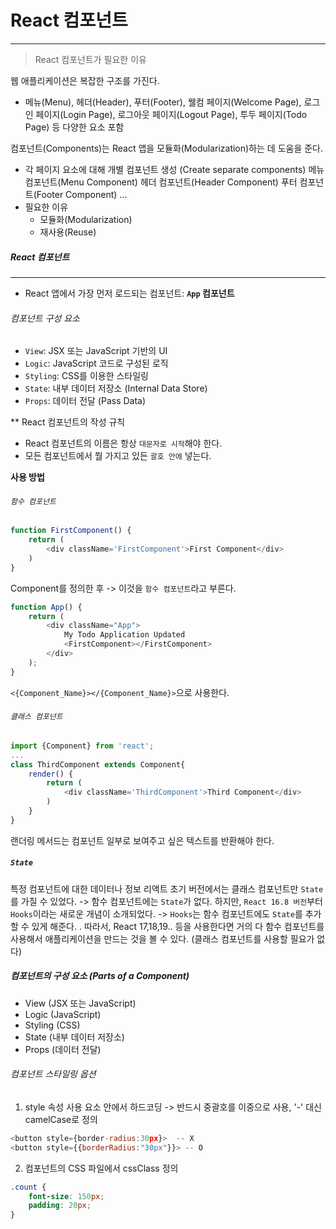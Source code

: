 # React 컴포넌트
***
> React 컴포넌트가 필요한 이유

웹 애플리케이션은 복잡한 구조를 가진다.
- 메뉴(Menu), 헤더(Header), 푸터(Footer), 웰컴 페이지(Welcome Page), 로그인 페이지(Login Page), 로그아웃 페이지(Logout Page), 투두 페이지(Todo Page) 등 다양한 요소 포함

컴포넌트(Components)는 React 앱을 모듈화(Modularization)하는 데 도움을 준다.
- 각 페이지 요소에 대해 개별 컴포넌트 생성 (Create separate components)
	메뉴 컴포넌트(Menu Component)
	헤더 컴포넌트(Header Component)
	푸터 컴포넌트(Footer Component)
	…
- 필요한 이유
  - 모듈화(Modularization)
  - 재사용(Reuse)

##### React 컴포넌트
***
- React 앱에서 가장 먼저 로드되는 컴포넌트: **`App` 컴포넌트**

###### 컴포넌트 구성 요소
- `View`: JSX 또는 JavaScript 기반의 UI
- `Logic`: JavaScript 코드로 구성된 로직
- `Styling`: CSS를 이용한 스타일링
- `State`: 내부 데이터 저장소 (Internal Data Store)
- `Props`: 데이터 전달 (Pass Data)

** React 컴포넌트의 작성 규칙
- React 컴포넌트의 이름은 항상 `대문자로 시작`해야 한다.
- 모든 컴포넌트에서 뭘 가지고 있든 `괄호 안에` 넣는다.

**사용 방법**
###### `함수 컴포넌트`
``` js
function FirstComponent() {
	return (
		<div className='FirstComponent'>First Component</div>
	)
}
```
Component를 정의한 후
-> 이것을 `함수 컴포넌트`라고 부른다.

``` js
function App() {
	return (
		<div className="App">
			My Todo Application Updated
			<FirstComponent></FirstComponent>
		</div>
	);
}
```
`<{Component_Name}></{Component_Name}>`으로 사용한다.

###### `클래스 컴포넌트`
``` js
import {Component} from 'react';
...
class ThirdComponent extends Component{
	render() {
		return (
			<div className='ThirdComponent'>Third Component</div>
		)
	}
}
```
랜더링 메서드는 컴포넌트 일부로 보여주고 싶은 텍스트를 반환해야 한다.

##### `State`
특정 컴포넌트에 대한 데이터나 정보
	리액트 초기 버전에서는 클래스 컴포넌트만 `State`를 가질 수 있었다.
	-> 함수 컴포넌트에는 `State`가 없다.
	하지만, `React 16.8 버전`부터 `Hooks`이라는 새로운 개념이 소개되었다.
	-> `Hooks`는 함수 컴포넌트에도 `State`를 추가할 수 있게 해준다.
	.
	따라서, React 17,18,19.. 등을 사용한다면 거의 다 함수 컴포넌트를 사용해서 애플리케이션을 만드는 것을 볼 수 있다. (클래스 컴포넌트를 사용할 필요가 없다)


##### 컴포넌트의 구성 요소 (Parts of a Component)
- View (JSX 또는 JavaScript)
- Logic (JavaScript)
- Styling (CSS)
- State (내부 데이터 저장소)
- Props (데이터 전달)

###### 컴포넌트 스타일링 옵션
1. style 속성 사용
   요소 안에서 하드코딩
   -> 반드시 중괄호를 이중으로 사용, '-' 대신 camelCase로 정의
``` js
<button style={border-radius:30px}>  -- X
<button style={{borderRadius:"30px"}}> -- O
```
2. 컴포넌트의 CSS 파일에서 cssClass 정의
``` css
.count {
	font-size: 150px;
	padding: 20px;
}
```
